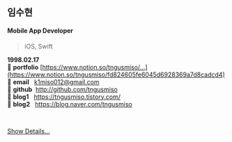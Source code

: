 ## 임수현
#### Mobile App Developer 
> iOS, Swift

**1998.02.17**  
:star2: **portfolio** [https://www.notion.so/tngusmiso/...](https://www.notion.so/tngusmiso/fd824605fe6045d6928369a7d8cadcd4)  
:star2: **email**&nbsp;&nbsp;&nbsp;k1miso012@gmail.com  
:star2: **github**&nbsp;&nbsp;http://github.com/tngusmiso  
:star2: **blog1**&nbsp;&nbsp;&nbsp;https://tngusmiso.tistory.com/  
:star2: **blog2**&nbsp;&nbsp;&nbsp;https://blog.naver.com/tngusmiso  

<br/>

<!-- **Solved.ac**

[![Solved.ac
프로필](http://mazassumnida.wtf/api/v2/generate_badge?boj=k1miso)](https://solved.ac/k1miso) -->

[Show Details...](https://github.com/tngusmiso/Portfolio-Dev.Suhyun)
